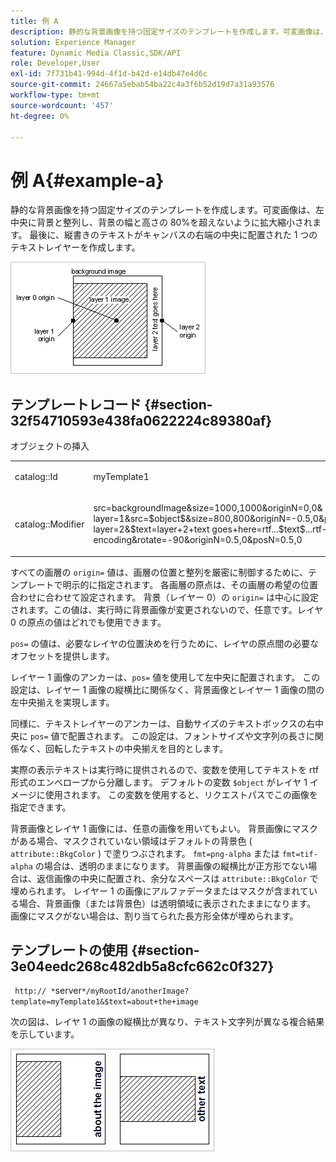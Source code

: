 ```yaml
---
title: 例 A
description: 静的な背景画像を持つ固定サイズのテンプレートを作成します。可変画像は、左中央に背景と整列し、背景の幅と高さの 80%を超えないように拡大縮小されます。 最後に、縦書きのテキストがキャンバスの右端の中央に配置された 1 つのテキストレイヤーを作成します。
solution: Experience Manager
feature: Dynamic Media Classic,SDK/API
role: Developer,User
exl-id: 7f731b41-994d-4f1d-b42d-e14db47e4d6c
source-git-commit: 24667a5ebab54ba22c4a3f6b52d19d7a31a93576
workflow-type: tm+mt
source-wordcount: '457'
ht-degree: 0%

---
```


# 例 A{#example-a}

静的な背景画像を持つ固定サイズのテンプレートを作成します。可変画像は、左中央に背景と整列し、背景の幅と高さの 80%を超えないように拡大縮小されます。 最後に、縦書きのテキストがキャンバスの右端の中央に配置された 1 つのテキストレイヤーを作成します。

![画像の例](assets/examplea.png)

## テンプレートレコード {#section-32f54710593e438fa0622224c89380af}

オブジェクトの挿入

<table id="simpletable_97ECA49445634F59B3F1D100412EFC70"> 
 <tr class="strow"> 
  <td class="stentry"> <p> <span class="codeph"> catalog::Id  </span> </p> </td> 
  <td class="stentry"> <p> <span class="codeph"> myTemplate1  </span> </p> </td> 
 </tr> 
 <tr class="strow"> 
  <td class="stentry"> <p> <span class="codeph"> catalog::Modifier  </span> </p> </td> 
  <td class="stentry"> <p> <span class="codeph"> src=backgroundImage&amp;size=1000,1000&amp;originN=0,0&amp; layer=1&amp;src=$object$&amp;size=800,800&amp;originN=-0.5,0&amp;posN=-0.5,0&amp; layer=2&amp;$text=layer+2+text goes+here=rtf...$text$...rtf-encoding&amp;rotate=-90&amp;originN=0.5,0&amp;posN=0.5,0  </span> </p> </td> 
 </tr> 
</table>

すべての画層の `origin=` 値は、画層の位置と整列を厳密に制御するために、テンプレートで明示的に指定されます。 各画層の原点は、その画層の希望の位置合わせに合わせて設定されます。 背景（レイヤー 0）の `origin=` は中心に設定されます。この値は、実行時に背景画像が変更されないので、任意です。レイヤ 0 の原点の値はどれでも使用できます。

`pos=` の値は、必要なレイヤの位置決めを行うために、レイヤの原点間の必要なオフセットを提供します。

レイヤー 1 画像のアンカーは、`pos=` 値を使用して左中央に配置されます。 この設定は、レイヤー 1 画像の縦横比に関係なく、背景画像とレイヤー 1 画像の間の左中央揃えを実現します。

同様に、テキストレイヤーのアンカーは、自動サイズのテキストボックスの右中央に `pos=` 値で配置されます。 この設定は、フォントサイズや文字列の長さに関係なく、回転したテキストの中央揃えを目的とします。

実際の表示テキストは実行時に提供されるので、変数を使用してテキストを rtf 形式のエンベロープから分離します。 デフォルトの変数 `$object` がレイヤ 1 イメージに使用されます。 この変数を使用すると、リクエストパスでこの画像を指定できます。

背景画像とレイヤ 1 画像には、任意の画像を用いてもよい。 背景画像にマスクがある場合、マスクされていない領域はデフォルトの背景色 ( `attribute::BkgColor` ) で塗りつぶされます。 `fmt=png-alpha` または `fmt=tif-alpha` の場合は、透明のままになります。 背景画像の縦横比が正方形でない場合は、返信画像の中央に配置され、余分なスペースは `attribute::BkgColor` で埋められます。 レイヤー 1 の画像にアルファデータまたはマスクが含まれている場合、背景画像（または背景色）は透明領域に表示されたままになります。 画像にマスクがない場合は、割り当てられた長方形全体が埋められます。

## テンプレートの使用 {#section-3e04eedc268c482db5a8cfc662c0f327}

` http:// *`server`*/myRootId/anotherImage?template=myTemplate1&$text=about+the+image`

次の図は、レイヤ 1 の画像の縦横比が異なり、テキスト文字列が異なる複合結果を示しています。

![例：合成結果画像](assets/exampleausing.png)
